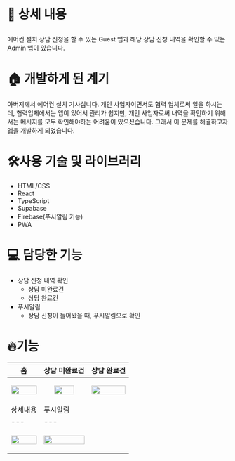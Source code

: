 # <p>📖 상세 내용

<aside>
  에어컨 설치 상담 신청을 할 수 있는 Guest 앱과 해당 상담 신청 내역을 확인할 수 있는 Admin 앱이 있습니다.
</aside>

# 🏠 개발하게 된 계기

<aside>
아버지께서 에어컨 설치 기사십니다. 개인 사업자이면서도 협력 업체로써 일을 하시는데, 협력업체에서는 앱이 있어서 관리가 쉽지만, 개인 사업자로써 내역을 확인하기 위해서는 메시지를 모두 확인해야하는 어려움이 있으셨습니다.
그래서 이 문제를 해결하고자 앱을 개발하게 되었습니다.
</aside>

# 🛠️사용 기술 및 라이브러리
<ul>
  <li>HTML/CSS</li>
  <li>React</li>
  <li>TypeScript</li>
  <li>Supabase</li>
  <li>Firebase(푸시알림 기능)</li>
  <li>PWA</li>
</ul>

# 💻 담당한 기능
- 상담 신청 내역 확인
    - 상담 미완료건
    - 상담 완료건
- 푸시알림
    - 상담 신청이 들어왔을 때, 푸시알림으로 확인
# 🔥기능
| 홈 | 상담 미완료건 | 상담 완료건 |
|---|---|---|
| <p align="center"><img src="https://github.com/user-attachments/assets/e131c6e5-27a7-4ea8-bdcc-9c6f88a118a0" width="100%"/></p> | <p align="center"><img src="https://github.com/user-attachments/assets/fe2054e3-98c5-48cd-8efb-274d4b8781b4" width="70%" /></p> | <p align="center"><img src="https://github.com/user-attachments/assets/0a1876e6-06fb-48c5-a01a-55c6d3f04a36" width="100%" /></p> |
| 상세내용 | 푸시알림 |
|---|---|
| <p align="center"><img src="https://github.com/user-attachments/assets/1617bcd9-b8cb-4c69-aa28-bd3f3ae7b261" width="100%"/></p> | <p align="center"><img src="https://github.com/user-attachments/assets/e5a4265a-d70b-45ec-805a-16758a11fd66" width="100%" /></p> |

